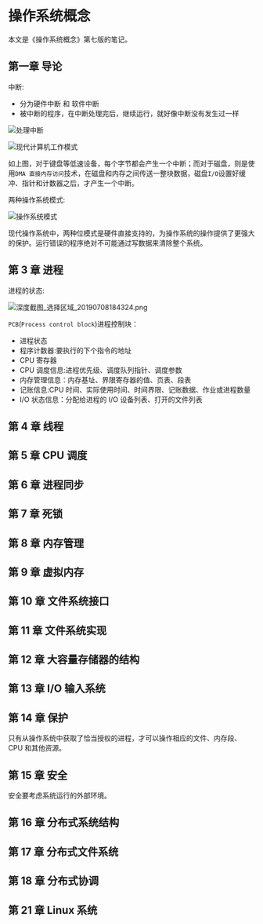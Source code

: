 # 操作系统概念

本文是《操作系统概念》第七版的笔记。

## 第一章 导论

中断:

- 分为硬件中断 和 软件中断
- 被中断的程序，在中断处理完后，继续运行，就好像中断没有发生过一样

![处理中断](http://img.codekissyoung.com/2019/06/30/b8997be20e47fbd4d9949a9d545427bc.png)

![现代计算机工作模式](http://img.codekissyoung.com/2019/06/30/2061bc150df7601f889d96275ea73a38.png)

如上图，对于键盘等低速设备，每个字节都会产生一个中断；而对于磁盘，则是使用`DMA 直接内存访问`技术，在磁盘和内存之间传送一整块数据，磁盘`I/O`设置好缓冲、指针和计数器之后，才产生一个中断。

两种操作系统模式:

![操作系统模式](http://img.codekissyoung.com/2019/06/30/63df269c425cc37e707c881f3ec9aad8.png)

现代操作系统中，两种位模式是硬件直接支持的，为操作系统的操作提供了更强大的保护。运行错误的程序绝对不可能通过写数据来清除整个系统。

## 第 3 章 进程

进程的状态:

![深度截图_选择区域_20190708184324.png](http://img.codekissyoung.com/2019/07/08/08fb7501fecfe3adaed4f1e8b7404835.png)

`PCB`(`Process control block`)进程控制块：

- 进程状态
- 程序计数器:要执行的下个指令的地址
- CPU 寄存器
- CPU 调度信息:进程优先级、调度队列指针、调度参数
- 内存管理信息：内存基址、界限寄存器的值、页表、段表
- 记账信息:CPU 时间、实际使用时间、时间界限、记账数据、作业或进程数量
- I/O 状态信息：分配给进程的 I/O 设备列表、打开的文件列表

## 第 4 章 线程

## 第 5 章 CPU 调度

## 第 6 章 进程同步

## 第 7 章 死锁

## 第 8 章 内存管理

## 第 9 章 虚拟内存

## 第 10 章 文件系统接口

## 第 11 章 文件系统实现

## 第 12 章 大容量存储器的结构

## 第 13 章 I/O 输入系统

## 第 14 章 保护

只有从操作系统中获取了恰当授权的进程，才可以操作相应的文件、内存段、CPU 和其他资源。

## 第 15 章 安全

安全要考虑系统运行的外部环境。

## 第 16 章 分布式系统结构

## 第 17 章 分布式文件系统

## 第 18 章 分布式协调

## 第 21 章 Linux 系统
